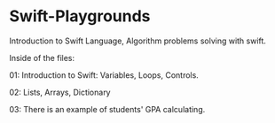 # Swift-Playgrounds
Introduction to Swift Language, Algorithm problems solving with swift. 

Inside of the files:

  01: Introduction to Swift: Variables, Loops, Controls.
  
  02: Lists, Arrays, Dictionary
  
  03: There is an example of students' GPA calculating. 

